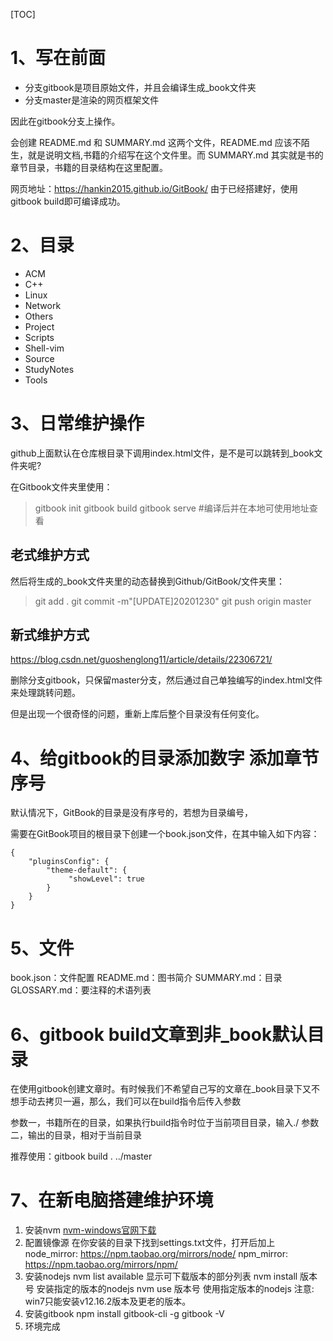 [TOC]

# 1、写在前面
- 分支gitbook是项目原始文件，并且会编译生成_book文件夹
- 分支master是渲染的网页框架文件

因此在gitbook分支上操作。

会创建 README.md 和 SUMMARY.md 这两个文件，README.md 应该不陌生，就是说明文档,书籍的介绍写在这个文件里。而 SUMMARY.md 其实就是书的章节目录，书籍的目录结构在这里配置。

网页地址：https://hankin2015.github.io/GitBook/
由于已经搭建好，使用gitbook build即可编译成功。

# 2、目录

- ACM
- C++
- Linux
- Network
- Others
- Project
- Scripts
- Shell-vim
- Source
- StudyNotes
- Tools


# 3、日常维护操作
github上面默认在仓库根目录下调用index.html文件，是不是可以跳转到_book文件夹呢?

在Gitbook文件夹里使用：
>gitbook init
gitbook build 
gitbook serve   #编译后并在本地可使用地址查看

## 老式维护方式
然后将生成的_book文件夹里的动态替换到Github/GitBook/文件夹里：
>git add .
git commit -m"[UPDATE]20201230"
git push origin master

## 新式维护方式
https://blog.csdn.net/guoshenglong11/article/details/22306721/

删除分支gitbook，只保留master分支，然后通过自己单独编写的index.html文件来处理跳转问题。

但是出现一个很奇怪的问题，重新上库后整个目录没有任何变化。






# 4、给gitbook的目录添加数字 添加章节序号
默认情况下，GitBook的目录是没有序号的，若想为目录编号，

需要在GitBook项目的根目录下创建一个book.json文件，在其中输入如下内容：
```
{
    "pluginsConfig": {
        "theme-default": {
             "showLevel": true
        }
    }
}
```


# 5、文件
book.json：文件配置
README.md：图书简介
SUMMARY.md：目录
GLOSSARY.md：要注释的术语列表


# 6、gitbook build文章到非_book默认目录
在使用gitbook创建文章时。有时候我们不希望自己写的文章在_book目录下又不想手动去拷贝一遍，那么，我们可以在build指令后传入参数

参数一，书籍所在的目录，如果执行build指令时位于当前项目目录，输入./
参数二，输出的目录，相对于当前目录

推荐使用：gitbook build . ../master

# 7、在新电脑搭建维护环境
1. 安装nvm
[nvm-windows官网下载](https://github.com/coreybutler/nvm-windows/releases)
2. 配置镜像源
在你安装的目录下找到settings.txt文件，打开后加上 
node_mirror: https://npm.taobao.org/mirrors/node/ 
npm_mirror: https://npm.taobao.org/mirrors/npm/
3. 安装nodejs
nvm list available 显示可下载版本的部分列表
nvm install 版本号 安装指定的版本的nodejs
nvm use 版本号 使用指定版本的nodejs
注意: win7只能安装v12.16.2版本及更老的版本。
4. 安装gitbook
npm install gitbook-cli -g 
gitbook -V
5. 环境完成




